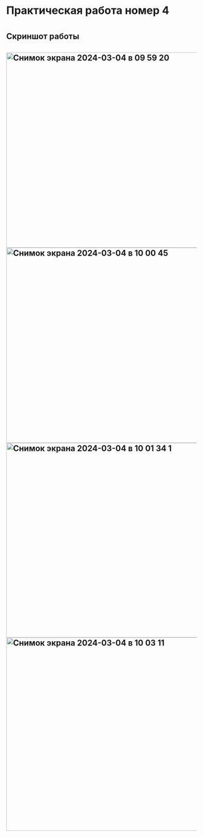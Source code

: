 <h1> Практическая работа номер 4 <H1>
<h2> Скриншот работы <h2>
<img width="517" alt="Снимок экрана 2024-03-04 в 09 59 20" src="https://github.com/Dasheeer/laba_chasiki/assets/140635378/30b854b9-0153-4574-a3dd-e2752177a270">

<img width="517" alt="Снимок экрана 2024-03-04 в 10 00 45" src="https://github.com/Dasheeer/laba_chasiki/assets/140635378/bb9f5ab1-fc1d-4a8c-aeca-645f21de879c">

<img width="515" alt="Снимок экрана 2024-03-04 в 10 01 34 1" src="https://github.com/Dasheeer/laba_chasiki/assets/140635378/1ec14231-9bdb-4a41-b761-673a409f9cf2">

<img width="512" alt="Снимок экрана 2024-03-04 в 10 03 11" src="https://github.com/Dasheeer/laba_chasiki/assets/140635378/bc64471c-0428-4228-94fc-e7714aebce00">


